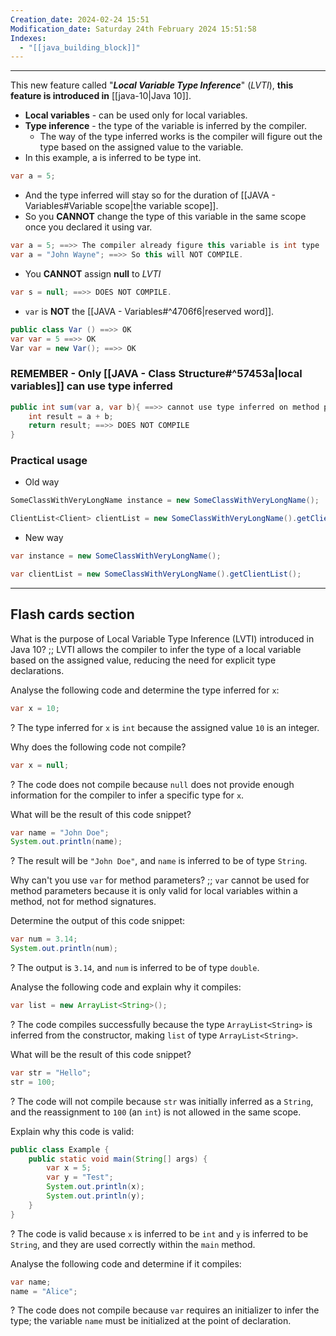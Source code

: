 ```yaml
---
Creation_date: 2024-02-24 15:51
Modification_date: Saturday 24th February 2024 15:51:58
Indexes:
  - "[[java_building_block]]"
---
```



----

This new feature called "***Local Variable Type Inference***" (*LVTI*), **this feature is introduced in** [[java-10|Java 10]]. 
- **Local variables** - can be used only for local variables.
- **Type inference** - the type of the variable is inferred by the compiler.
	- The way of the type inferred works is the compiler will figure out the type based on the assigned value to the variable.
- In this example, a is inferred to be type int.
```java
var a = 5;
```
- And the type inferred will stay so for the duration of [[JAVA - Variables#Variable scope|the variable scope]].
- So you **CANNOT** change the type of this variable in the same scope once you declared it using var.
```java
var a = 5; ==>> The compiler already figure this variable is int type 
var a = "John Wayne"; ==>> So this will NOT COMPILE.
```

- You **CANNOT** assign **null** to *LVTI* 
```java
var s = null; ==>> DOES NOT COMPILE.
```

- `var` is **NOT** the [[JAVA - Variables#^4706f6|reserved word]].
```java
public class Var () ==>> OK
var var = 5 ==>> OK
Var var = new Var(); ==>> OK
```

### REMEMBER - Only [[JAVA - Class Structure#^57453a|local variables]] can use type inferred

```java
public int sum(var a, var b){ ==>> cannot use type inferred on method parameters
	int result = a + b;
	return result; ==>> DOES NOT COMPILE
}
```

### Practical usage
- Old way
```java
SomeClassWithVeryLongName instance = new SomeClassWithVeryLongName();

ClientList<Client> clientList = new SomeClassWithVeryLongName().getClientList();
```
- New way
```java
var instance = new SomeClassWithVeryLongName();

var clientList = new SomeClassWithVeryLongName().getClientList();
```


---
## Flash cards section

What is the purpose of Local Variable Type Inference (LVTI) introduced in Java 10? ;; LVTI allows the compiler to infer the type of a local variable based on the assigned value, reducing the need for explicit type declarations.

Analyse the following code and determine the type inferred for `x`:
```java
var x = 10;
```
?
The type inferred for `x` is `int` because the assigned value `10` is an integer.

Why does the following code not compile?
```java
var x = null;
```
?
The code does not compile because `null` does not provide enough information for the compiler to infer a specific type for `x`.

What will be the result of this code snippet?
```java
var name = "John Doe";
System.out.println(name);
```
?
The result will be `"John Doe"`, and `name` is inferred to be of type `String`.

Why can't you use `var` for method parameters? ;; `var` cannot be used for method parameters because it is only valid for local variables within a method, not for method signatures.

Determine the output of this code snippet:
```java
var num = 3.14;
System.out.println(num);
```
?
The output is `3.14`, and `num` is inferred to be of type `double`.

Analyse the following code and explain why it compiles:
```java
var list = new ArrayList<String>();
```
?
The code compiles successfully because the type `ArrayList<String>` is inferred from the constructor, making `list` of type `ArrayList<String>`.

What will be the result of this code snippet?
```java
var str = "Hello";
str = 100;
```
?
The code will not compile because `str` was initially inferred as a `String`, and the reassignment to `100` (an `int`) is not allowed in the same scope.
<!--SR:!2024-08-06,4,270-->

Explain why this code is valid:
```java
public class Example {
    public static void main(String[] args) {
        var x = 5;
        var y = "Test";
        System.out.println(x);
        System.out.println(y);
    }
}
```
?
The code is valid because `x` is inferred to be `int` and `y` is inferred to be `String`, and they are used correctly within the `main` method.

Analyse the following code and determine if it compiles:
```java
var name;
name = "Alice";
```
?
The code does not compile because `var` requires an initializer to infer the type; the variable `name` must be initialized at the point of declaration.